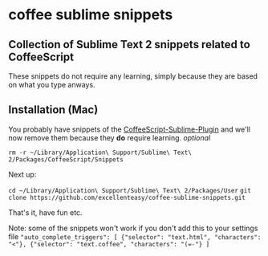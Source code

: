 # coffee sublime snippets
## Collection of Sublime Text 2 snippets related to CoffeeScript

These snippets do not require any learning, simply because they are based on what you type anways.

## Installation (Mac)

You probably have snippets of the [CoffeeScript-Sublime-Plugin](http://xavura.github.com/CoffeeScript-Sublime-Plugin/) and we'll now remove them because they **do** require learning. *optional*

`rm -r ~/Library/Application\ Support/Sublime\ Text\ 2/Packages/CoffeeScript/Snippets`

Next up:

`cd ~/Library/Application\ Support/Sublime\ Text\ 2/Packages/User`
`git clone https://github.com/excellenteasy/coffee-sublime-snippets.git`

That's it, have fun etc.

Note: some of the snippets won't work if you don't add this to your settings file
`"auto_complete_triggers": [ {"selector": "text.html", "characters": "<"}, {"selector": "text.coffee", "characters": "(=-"} ]`

